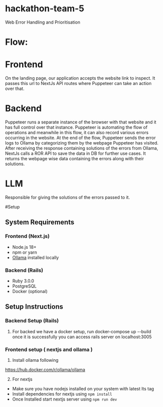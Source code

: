 # hackathon-team-5
Web Error Handling and Prioritisation 

# Flow:
# Frontend
On the landing page, our application accepts the website link to inspect. It passes this url to NextJs API routes where Puppeteer can take an action over that.

# Backend
Puppeteer runs a separate instance of the browser with that website and it has full control over that instance.
Puppeteer is automating the flow of operations and meanwhile in this flow, it can also record various errors occurring in the website.
At the end of the flow, Puppeteer sends the error logs to Ollama by categorizing them by the webpage Puppeteer has visited.
After receiving the response containing solutions of the errors from Ollama, NextJs calls a ROR API to save the data in DB for further use cases.
It returns the webpage wise data containing the errors along with their solutions.

# LLM
Responsible for giving the solutions of the errors passed to it.

#Setup

## System Requirements

### Frontend (Next.js)
- Node.js 18+
- npm or yarn
- [Ollama](https://ollama.ai/) installed locally

### Backend (Rails)
- Ruby 3.0.0
- PostgreSQL
- Docker (optional)

## Setup Instructions

### Backend Setup (Rails)

1. For backed we have a docker setup, run docker-compose up --build
  once it is successfully you can access rails server on localhost:3005

### Frontend setup ( nextjs and ollama )

1. Install ollama following 

https://hub.docker.com/r/ollama/ollama

2. For nextjs 

- Make sure you have nodejs installed on your system with latest lts tag
- Install dependencies for nextjs using `npm install`
- Once Installed start nextjs server using `npm run dev`
